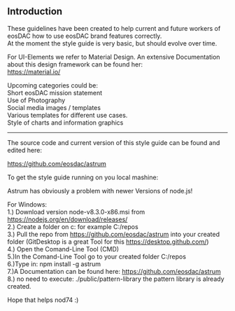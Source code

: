 Introduction
---------------------------------------------------------------------------------------

These guidelines have been created to help current and future workers of eosDAC how to use eosDAC brand features correctly. </br>
At the moment the style guide  is very basic, but should evolve over time.

For UI-Elements we refer to Material Design. An extensive Documentation about this design framework can be found her:</br>
https://material.io/

Upcoming categories could be:</br>
    Short eosDAC mission statement</br>
    Use of Photography</br>
    Social media images / templates</br>
    Various templates for different use cases.</br>
	Style of charts and information graphics</br>


---------------------------------------------------------------------------------------
The source code and current version of this style guide can be found and edited here:</br>

https://github.com/eosdac/astrum 

To get the style guide running on you local mashine:</br>

Astrum has obviously a problem with newer Versions of node.js!

For Windows:</br>
1.) Download version node-v8.3.0-x86.msi from https://nodejs.org/en/download/releases/</br>
2.) Create a folder on c: for example C:/repos</br>
3.) Pull the repo from https://github.com/eosdac/astrum  into your created folder (GitDesktop is a great Tool for this https://desktop.github.com/)</br>
4.) Open the Comand-Line Tool (CMD)</br>
5.)In the Comand-Line Tool go to your created folder C:/repos</br>
6.)Type in: npm install -g astrum</br>
7.)A Documentation can be found here: https://github.com/eosdac/astrum</br>
8.) no need to execute: ./public/pattern-library the pattern library is already created.</br>

Hope that helps nod74 :)
